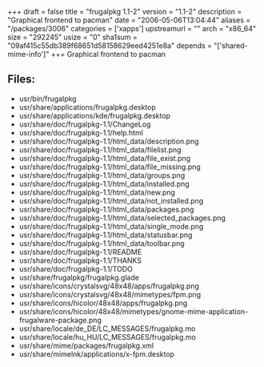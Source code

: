 +++
draft = false
title = "frugalpkg 1.1-2"
version = "1.1-2"
description = "Graphical frontend to pacman"
date = "2006-05-06T13:04:44"
aliases = "/packages/3006"
categories = ['xapps']
upstreamurl = ""
arch = "x86_64"
size = "292245"
usize = "0"
sha1sum = "09af415c55db389f68651d58158629eed4251e8a"
depends = "['shared-mime-info']"
+++
Graphical frontend to pacman

## Files: 
* usr/bin/frugalpkg
* usr/share/applications/frugalpkg.desktop
* usr/share/applications/kde/frugalpkg.desktop
* usr/share/doc/frugalpkg-1.1/ChangeLog
* usr/share/doc/frugalpkg-1.1/help.html
* usr/share/doc/frugalpkg-1.1/html_data/description.png
* usr/share/doc/frugalpkg-1.1/html_data/filelist.png
* usr/share/doc/frugalpkg-1.1/html_data/file_exist.png
* usr/share/doc/frugalpkg-1.1/html_data/file_missing.png
* usr/share/doc/frugalpkg-1.1/html_data/groups.png
* usr/share/doc/frugalpkg-1.1/html_data/installed.png
* usr/share/doc/frugalpkg-1.1/html_data/new.png
* usr/share/doc/frugalpkg-1.1/html_data/not_installed.png
* usr/share/doc/frugalpkg-1.1/html_data/packages.png
* usr/share/doc/frugalpkg-1.1/html_data/selected_packages.png
* usr/share/doc/frugalpkg-1.1/html_data/single_mode.png
* usr/share/doc/frugalpkg-1.1/html_data/statusbar.png
* usr/share/doc/frugalpkg-1.1/html_data/toolbar.png
* usr/share/doc/frugalpkg-1.1/README
* usr/share/doc/frugalpkg-1.1/THANKS
* usr/share/doc/frugalpkg-1.1/TODO
* usr/share/frugalpkg/frugalpkg.glade
* usr/share/icons/crystalsvg/48x48/apps/frugalpkg.png
* usr/share/icons/crystalsvg/48x48/mimetypes/fpm.png
* usr/share/icons/hicolor/48x48/apps/frugalpkg.png
* usr/share/icons/hicolor/48x48/mimetypes/gnome-mime-application-frugalware-package.png
* usr/share/locale/de_DE/LC_MESSAGES/frugalpkg.mo
* usr/share/locale/hu_HU/LC_MESSAGES/frugalpkg.mo
* usr/share/mime/packages/frugalpkg.xml
* usr/share/mimelnk/applications/x-fpm.desktop
